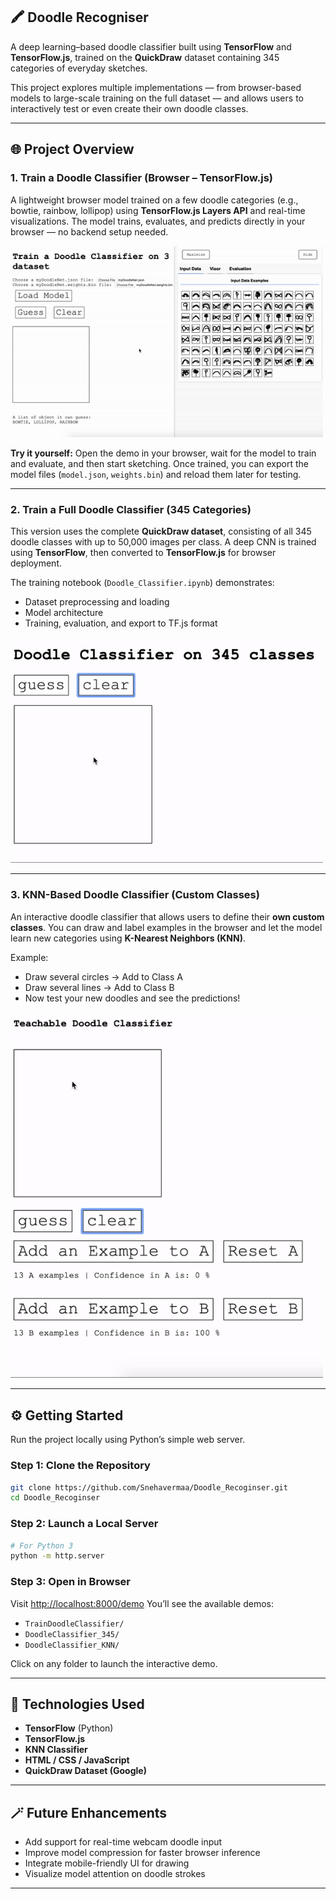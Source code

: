 
## 🖍️ Doodle Recogniser

A deep learning–based doodle classifier built using **TensorFlow** and **TensorFlow.js**, trained on the **QuickDraw** dataset containing 345 categories of everyday sketches.

This project explores multiple implementations — from browser-based models to large-scale training on the full dataset — and allows users to interactively test or even create their own doodle classes.

---

## 🌐 Project Overview

### 1. Train a Doodle Classifier (Browser – TensorFlow.js)

A lightweight browser model trained on a few doodle categories (e.g., bowtie, rainbow, lollipop) using **TensorFlow.js Layers API** and real-time visualizations.
The model trains, evaluates, and predicts directly in your browser — no backend setup needed.

<img src="images/doodleNet_tfjs.gif" width="500"/>

**Try it yourself:**
Open the demo in your browser, wait for the model to train and evaluate, and then start sketching.
Once trained, you can export the model files (`model.json`, `weights.bin`) and reload them later for testing.

---

### 2. Train a Full Doodle Classifier (345 Categories)

This version uses the complete **QuickDraw dataset**, consisting of all 345 doodle classes with up to 50,000 images per class.
A deep CNN is trained using **TensorFlow**, then converted to **TensorFlow.js** for browser deployment.

The training notebook (`Doodle_Classifier.ipynb`) demonstrates:

* Dataset preprocessing and loading
* Model architecture
* Training, evaluation, and export to TF.js format

<img src="images/doodleNet_345.gif" width="500"/>

---

### 3. KNN-Based Doodle Classifier (Custom Classes)

An interactive doodle classifier that allows users to define their **own custom classes**.
You can draw and label examples in the browser and let the model learn new categories using **K-Nearest Neighbors (KNN)**.

Example:

* Draw several circles → Add to Class A
* Draw several lines → Add to Class B
* Now test your new doodles and see the predictions!

<img src="images/doodleNet_knn.gif" width="500"/>

---

## ⚙️ Getting Started

Run the project locally using Python’s simple web server.

### Step 1: Clone the Repository

```bash
git clone https://github.com/Snehavermaa/Doodle_Recoginser.git
cd Doodle_Recoginser
```

### Step 2: Launch a Local Server

```bash
# For Python 3
python -m http.server
```

### Step 3: Open in Browser

Visit [http://localhost:8000/demo](http://localhost:8000/demo)
You’ll see the available demos:

* `TrainDoodleClassifier/`
* `DoodleClassifier_345/`
* `DoodleClassifier_KNN/`

Click on any folder to launch the interactive demo.

---

## 🧠 Technologies Used

* **TensorFlow** (Python)
* **TensorFlow.js**
* **KNN Classifier**
* **HTML / CSS / JavaScript**
* **QuickDraw Dataset (Google)**

---

## 🪄 Future Enhancements

* Add support for real-time webcam doodle input
* Improve model compression for faster browser inference
* Integrate mobile-friendly UI for drawing
* Visualize model attention on doodle strokes

---
